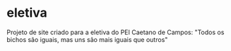# eletiva
 Projeto de site criado para a eletiva do PEI Caetano de Campos: "Todos os bichos são iguais, mas uns são mais iguais que outros"
